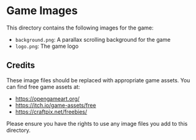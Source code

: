 # Game Images

This directory contains the following images for the game:

- `background.png`: A parallax scrolling background for the game
- `logo.png`: The game logo

## Credits

These image files should be replaced with appropriate game assets. You can find free game assets at:
- https://opengameart.org/
- https://itch.io/game-assets/free
- https://craftpix.net/freebies/

Please ensure you have the rights to use any image files you add to this directory. 